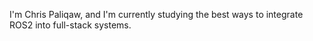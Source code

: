 I'm Chris Paliqaw, and I'm currently studying the best ways to integrate ROS2 into full-stack systems.

<!---
christophomos/christophomos is a ✨ special ✨ repository because its `README.md` (this file) appears on your GitHub profile.
You can click the Preview link to take a look at your changes.
--->
